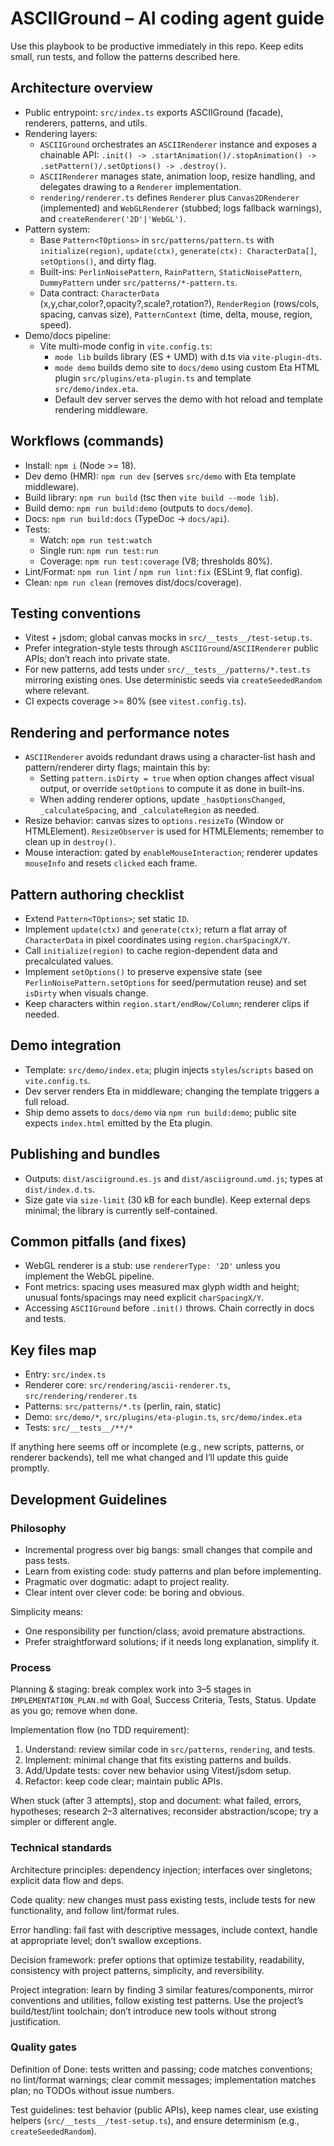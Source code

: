 # ASCIIGround – AI coding agent guide

Use this playbook to be productive immediately in this repo. Keep edits small, run tests, and follow the patterns described here.

## Architecture overview
- Public entrypoint: `src/index.ts` exports ASCIIGround (facade), renderers, patterns, and utils.
- Rendering layers:
  - `ASCIIGround` orchestrates an `ASCIIRenderer` instance and exposes a chainable API: `.init() -> .startAnimation()/.stopAnimation() -> .setPattern()/.setOptions() -> .destroy()`.
  - `ASCIIRenderer` manages state, animation loop, resize handling, and delegates drawing to a `Renderer` implementation.
  - `rendering/renderer.ts` defines `Renderer` plus `Canvas2DRenderer` (implemented) and `WebGLRenderer` (stubbed; logs fallback warnings), and `createRenderer('2D'|'WebGL')`.
- Pattern system:
  - Base `Pattern<TOptions>` in `src/patterns/pattern.ts` with `initialize(region)`, `update(ctx)`, `generate(ctx): CharacterData[]`, `setOptions()`, and dirty flag.
  - Built-ins: `PerlinNoisePattern`, `RainPattern`, `StaticNoisePattern`, `DummyPattern` under `src/patterns/*-pattern.ts`.
  - Data contract: `CharacterData` (x,y,char,color?,opacity?,scale?,rotation?), `RenderRegion` (rows/cols, spacing, canvas size), `PatternContext` (time, delta, mouse, region, speed).
- Demo/docs pipeline:
  - Vite multi-mode config in `vite.config.ts`:
    - `mode lib` builds library (ES + UMD) with d.ts via `vite-plugin-dts`.
    - `mode demo` builds demo site to `docs/demo` using custom Eta HTML plugin `src/plugins/eta-plugin.ts` and template `src/demo/index.eta`.
    - Default dev server serves the demo with hot reload and template rendering middleware.

## Workflows (commands)
- Install: `npm i` (Node >= 18).
- Dev demo (HMR): `npm run dev` (serves `src/demo` with Eta template middleware).
- Build library: `npm run build` (tsc then `vite build --mode lib`).
- Build demo: `npm run build:demo` (outputs to `docs/demo`).
- Docs: `npm run build:docs` (TypeDoc -> `docs/api`).
- Tests: 
  - Watch: `npm run test:watch`
  - Single run: `npm run test:run`
  - Coverage: `npm run test:coverage` (V8; thresholds 80%).
- Lint/Format: `npm run lint` / `npm run lint:fix` (ESLint 9, flat config).
- Clean: `npm run clean` (removes dist/docs/coverage).

## Testing conventions
- Vitest + jsdom; global canvas mocks in `src/__tests__/test-setup.ts`.
- Prefer integration-style tests through `ASCIIGround`/`ASCIIRenderer` public APIs; don’t reach into private state.
- For new patterns, add tests under `src/__tests__/patterns/*.test.ts` mirroring existing ones. Use deterministic seeds via `createSeededRandom` where relevant.
- CI expects coverage >= 80% (see `vitest.config.ts`).

## Rendering and performance notes
- `ASCIIRenderer` avoids redundant draws using a character-list hash and pattern/renderer dirty flags; maintain this by:
  - Setting `pattern.isDirty = true` when option changes affect visual output, or override `setOptions` to compute it as done in built-ins.
  - When adding renderer options, update `_hasOptionsChanged`, `_calculateSpacing`, and `_calculateRegion` as needed.
- Resize behavior: canvas sizes to `options.resizeTo` (Window or HTMLElement). `ResizeObserver` is used for HTMLElements; remember to clean up in `destroy()`.
- Mouse interaction: gated by `enableMouseInteraction`; renderer updates `mouseInfo` and resets `clicked` each frame.

## Pattern authoring checklist
- Extend `Pattern<TOptions>`; set static `ID`.
- Implement `update(ctx)` and `generate(ctx)`; return a flat array of `CharacterData` in pixel coordinates using `region.charSpacingX/Y`.
- Call `initialize(region)` to cache region-dependent data and precalculated values.
- Implement `setOptions()` to preserve expensive state (see `PerlinNoisePattern.setOptions` for seed/permutation reuse) and set `isDirty` when visuals change.
- Keep characters within `region.start/endRow/Column`; renderer clips if needed.

## Demo integration
- Template: `src/demo/index.eta`; plugin injects `styles`/`scripts` based on `vite.config.ts`.
- Dev server renders Eta in middleware; changing the template triggers a full reload.
- Ship demo assets to `docs/demo` via `npm run build:demo`; public site expects `index.html` emitted by the Eta plugin.

## Publishing and bundles
- Outputs: `dist/asciiground.es.js` and `dist/asciiground.umd.js`; types at `dist/index.d.ts`.
- Size gate via `size-limit` (30 kB for each bundle). Keep external deps minimal; the library is currently self-contained.

## Common pitfalls (and fixes)
- WebGL renderer is a stub: use `rendererType: '2D'` unless you implement the WebGL pipeline.
- Font metrics: spacing uses measured max glyph width and height; unusual fonts/spacings may need explicit `charSpacingX/Y`.
- Accessing `ASCIIGround` before `.init()` throws. Chain correctly in docs and tests.

## Key files map
- Entry: `src/index.ts`
- Renderer core: `src/rendering/ascii-renderer.ts`, `src/rendering/renderer.ts`
- Patterns: `src/patterns/*.ts` (perlin, rain, static)
- Demo: `src/demo/*`, `src/plugins/eta-plugin.ts`, `src/demo/index.eta`
- Tests: `src/__tests__/**/*`

If anything here seems off or incomplete (e.g., new scripts, patterns, or renderer backends), tell me what changed and I’ll update this guide promptly.

## Development Guidelines

### Philosophy
- Incremental progress over big bangs: small changes that compile and pass tests.
- Learn from existing code: study patterns and plan before implementing.
- Pragmatic over dogmatic: adapt to project reality.
- Clear intent over clever code: be boring and obvious.

Simplicity means:
- One responsibility per function/class; avoid premature abstractions.
- Prefer straightforward solutions; if it needs long explanation, simplify it.

### Process
Planning & staging: break complex work into 3–5 stages in `IMPLEMENTATION_PLAN.md` with Goal, Success Criteria, Tests, Status. Update as you go; remove when done.

Implementation flow (no TDD requirement):
1) Understand: review similar code in `src/patterns`, `rendering`, and tests.
2) Implement: minimal change that fits existing patterns and builds.
3) Add/Update tests: cover new behavior using Vitest/jsdom setup.
4) Refactor: keep code clear; maintain public APIs.

When stuck (after 3 attempts), stop and document: what failed, errors, hypotheses; research 2–3 alternatives; reconsider abstraction/scope; try a simpler or different angle.

### Technical standards
Architecture principles: dependency injection; interfaces over singletons; explicit data flow and deps.

Code quality: new changes must pass existing tests, include tests for new functionality, and follow lint/format rules.

Error handling: fail fast with descriptive messages, include context, handle at appropriate level; don’t swallow exceptions.

Decision framework: prefer options that optimize testability, readability, consistency with project patterns, simplicity, and reversibility.

Project integration: learn by finding 3 similar features/components, mirror conventions and utilities, follow existing test patterns. Use the project’s build/test/lint toolchain; don’t introduce new tools without strong justification.

### Quality gates
Definition of Done: tests written and passing; code matches conventions; no lint/format warnings; clear commit messages; implementation matches plan; no TODOs without issue numbers.

Test guidelines: test behavior (public APIs), keep names clear, use existing helpers (`src/__tests__/test-setup.ts`), and ensure determinism (e.g., `createSeededRandom`).
